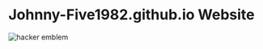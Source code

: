 # Johnny-Five1982.github.io Website
<img src='http://www.catb.org/hacker-emblem/glider.png' alt='hacker emblem' /></a>

